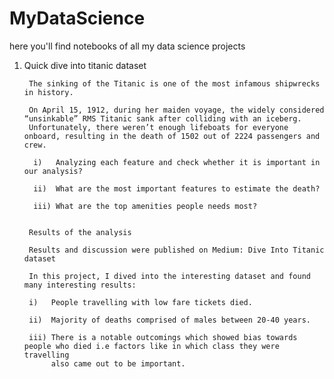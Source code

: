# MyDataScience
here you'll find notebooks of all my data science projects 

1. Quick dive into titanic dataset
  
        The sinking of the Titanic is one of the most infamous shipwrecks in history.

        On April 15, 1912, during her maiden voyage, the widely considered “unsinkable” RMS Titanic sank after colliding with an iceberg. 
        Unfortunately, there weren’t enough lifeboats for everyone onboard, resulting in the death of 1502 out of 2224 passengers and crew.

         i)   Analyzing each feature and check whether it is important in our analysis?

         ii)  What are the most important features to estimate the death?

         iii) What are the top amenities people needs most?


        Results of the analysis

        Results and discussion were published on Medium: Dive Into Titanic dataset

        In this project, I dived into the interesting dataset and found many interesting results:

        i)   People travelling with low fare tickets died.
        
        ii)  Majority of deaths comprised of males between 20-40 years.
        
        iii) There is a notable outcomings which showed bias towards people who died i.e factors like in which class they were travelling 
             also came out to be important.
